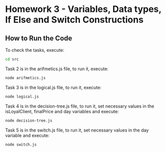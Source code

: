 # Homework 3 - Variables, Data types, If Else and Switch Constructions

## How to Run the Code

To check the tasks, execute: 
 ```sh
cd src
```

Task 2 is in the arifmetics.js file, to run it, execute: 
 ```sh
node arifmetics.js
```

Task 3 is in the logical.js file, to run it, execute: 
```sh
node logical.js
```

Task 4  is in the decision-tree.js file, to run it, set necessary values in the isLoyalClient, finalPrice and day variables and execute: 
```sh
node decision-tree.js
```

Task 5 is in the switch.js file, to run it, set necessary values in the day variable and execute: 
```sh
node switch.js
```